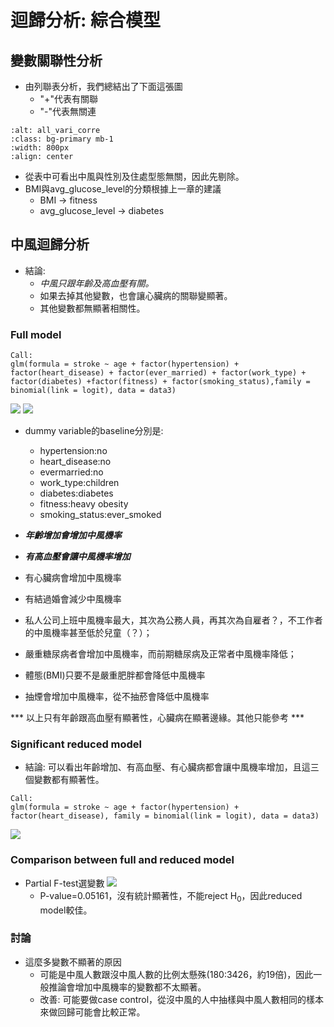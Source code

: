 迴歸分析: 綜合模型
=======================

## 變數關聯性分析
- 由列聯表分析，我們總結出了下面這張圖
   - "+"代表有關聯
   - "-"代表無關連 
```{image} ./images/all_vari_corre.jpg
:alt: all_vari_corre
:class: bg-primary mb-1
:width: 800px
:align: center
```
- 從表中可看出中風與性別及住處型態無關，因此先剔除。
- BMI與avg_glucose_level的分類根據上一章的建議
   - BMI $\rightarrow$ fitness
   - avg_glucose_level $\rightarrow$ diabetes

## 中風迴歸分析
- 結論:
   - *中風只跟年齡及高血壓有關。*
   - 如果去掉其他變數，也會讓心臟病的關聯變顯著。
   - 其他變數都無顯著相關性。
### Full model
```
Call:
glm(formula = stroke ~ age + factor(hypertension) + factor(heart_disease) + factor(ever_married) + factor(work_type) + factor(diabetes) +factor(fitness) + factor(smoking_status),family = binomial(link = logit), data = data3)
```
![](https://i.imgur.com/Tcvbt0T.png)
![](https://i.imgur.com/3YQpOVJ.png)

- dummy variable的baseline分別是:
    - hypertension:no
    - heart_disease:no
    - evermarried:no
    - work_type:children
    - diabetes:diabetes
    - fitness:heavy obesity
    - smoking_status:ever_smoked

- ***年齡增加會增加中風機率***
- ***有高血壓會讓中風機率增加***
- 有心臟病會增加中風機率
- 有結過婚會減少中風機率
- 私人公司上班中風機率最大，其次為公務人員，再其次為自雇者？，不工作者的中風機率甚至低於兒童（？）；
- 嚴重糖尿病者會增加中風機率，而前期糖尿病及正常者中風機率降低；
- 體態(BMI)只要不是嚴重肥胖都會降低中風機率
- 抽煙會增加中風機率，從不抽菸會降低中風機率

*** 以上只有年齡跟高血壓有顯著性，心臟病在顯著邊緣。其他只能參考 ***

### Significant reduced model
- 結論: 可以看出年齡增加、有高血壓、有心臟病都會讓中風機率增加，且這三個變數都有顯著性。
```
Call:
glm(formula = stroke ~ age + factor(hypertension) + factor(heart_disease), family = binomial(link = logit), data = data3)
```
![](https://i.imgur.com/32RnHtV.png)


### Comparison between full and reduced model
- Partial F-test選變數
![](https://i.imgur.com/p7efJJg.png)
    - P-value=0.05161，沒有統計顯著性，不能reject H${_0}$，因此reduced model較佳。

### 討論
- 這麼多變數不顯著的原因
   - 可能是中風人數跟沒中風人數的比例太懸殊(180:3426，約19倍)，因此一般推論會增加中風機率的變數都不太顯著。
   - 改善: 可能要做case control，從沒中風的人中抽樣與中風人數相同的樣本來做回歸可能會比較正常。
